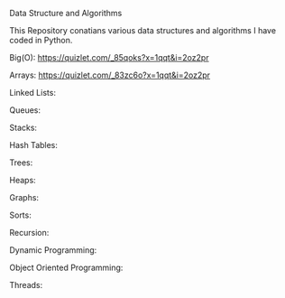 Data Structure and Algorithms

This Repository conatians various data structures and algorithms I have coded in Python.

Big(O): https://quizlet.com/_85qoks?x=1qqt&i=2oz2pr

Arrays: https://quizlet.com/_83zc6o?x=1qqt&i=2oz2pr

Linked Lists:

Queues:

Stacks:

Hash Tables:

Trees:

Heaps:

Graphs:

Sorts:


Recursion:

Dynamic Programming:

Object Oriented Programming:

Threads:

